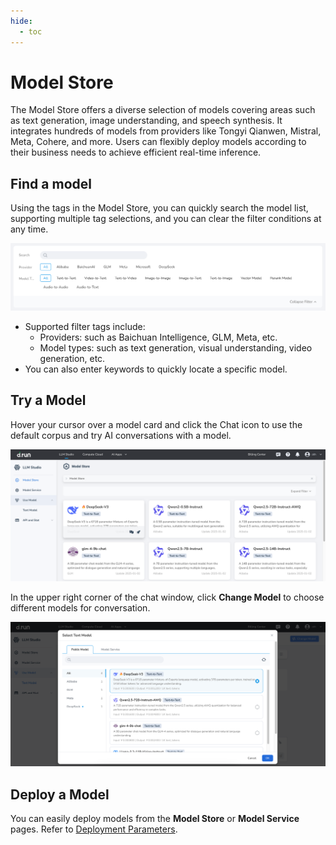 ```yaml
---
hide:
  - toc
---
```


# Model Store

The Model Store offers a diverse selection of models covering areas such as text generation, image understanding, and speech synthesis. It integrates hundreds of models from providers like Tongyi Qianwen, Mistral, Meta, Cohere, and more. Users can flexibly deploy models according to their business needs to achieve efficient real-time inference.

## Find a model

Using the tags in the Model Store, you can quickly search the model list, supporting multiple tag selections, and you can clear the filter conditions at any time.

![find](./images/exper00.png)

- Supported filter tags include:
    - Providers: such as Baichuan Intelligence, GLM, Meta, etc.
    - Model types: such as text generation, visual understanding, video generation, etc.
- You can also enter keywords to quickly locate a specific model.

## Try a Model

Hover your cursor over a model card and click the Chat icon to use the default corpus and try AI conversations with a model.

![Experience](./images/exper01.png)

In the upper right corner of the chat window, click **Change Model** to choose different models for conversation.

![Experience](./images/exper02.png)

## Deploy a Model

You can easily deploy models from the **Model Store** or **Model Service** pages.
Refer to [Deployment Parameters](./deploy.md).
